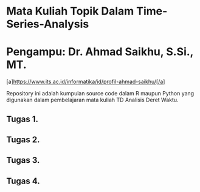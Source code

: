 # Mata Kuliah Topik Dalam Time-Series-Analysis
# Pengampu: Dr. Ahmad Saikhu, S.Si., MT.
[a]https://www.its.ac.id/informatika/id/profil-ahmad-saikhu/[/a]

Repository ini adalah kumpulan source code dalam R maupun Python yang digunakan dalam pembelajaran mata kuliah TD Analisis Deret Waktu.

## Tugas 1.

## Tugas 2.

## Tugas 3.

## Tugas 4.
